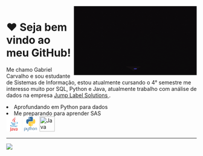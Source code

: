 <img src = "giphy.gif" width ="325px" align = "right">
<h1>❤ Seja bem vindo ao meu GitHub! </h1>
<p> Me chamo Gabriel Carvalho e sou estudante de Sistemas de Informação, estou atualmente cursando o 4° semestre me interesso muito por SQL, Python e Java, atualmente trabalho com análise de dados na empresa <a href = "https://www.jumplabel.com.br/"> Jump Label Solutions </a>. </p>

<li> Aprofundando em Python para dados </li>
<li> Me preparando para aprender SAS </li>


<div>
  <img src = "https://raw.githubusercontent.com/devicons/devicon/1119b9f84c0290e0f0b38982099a2bd027a48bf1/icons/java/java-original-wordmark.svg" title = "Java" width = "40" height = "40"/>
  <img src = "https://raw.githubusercontent.com/devicons/devicon/1119b9f84c0290e0f0b38982099a2bd027a48bf1/icons/python/python-original-wordmark.svg" title = "Java" width = "40" height = "40"/>
  <img src = "https://img.icons8.com/color/480/teradata.png" title = "Java" width = "40" height = "40"/>
 </div>


---

<a href = "https://www.linkedin.com/in/gacarvalho29/"> <img src = "https://img.shields.io/badge/linkedin-%230077B5.svg?style=for-the-badge&logo=linkedin&logoColor=white"></a>
